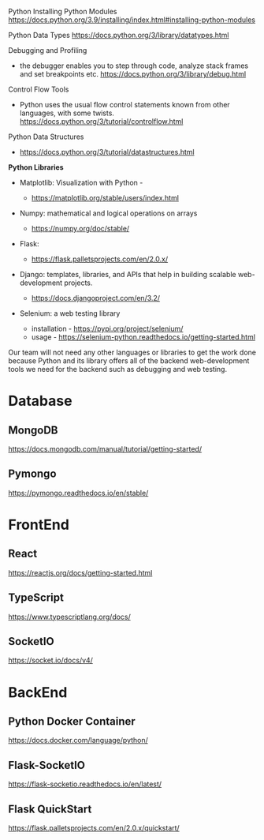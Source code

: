 Python
Installing Python Modules
https://docs.python.org/3.9/installing/index.html#installing-python-modules

Python Data Types
https://docs.python.org/3/library/datatypes.html

Debugging and Profiling
- the debugger enables you to step through code, analyze stack frames and set breakpoints etc.
https://docs.python.org/3/library/debug.html

Control Flow Tools
- Python uses the usual flow control statements known from other languages, with some twists.
https://docs.python.org/3/tutorial/controlflow.html

Python Data Structures
- https://docs.python.org/3/tutorial/datastructures.html

**Python Libraries**
- Matplotlib: Visualization with Python - 
  - https://matplotlib.org/stable/users/index.html

- Numpy: mathematical and logical operations on arrays 
  - https://numpy.org/doc/stable/

- Flask: 
  - https://flask.palletsprojects.com/en/2.0.x/

- Django: templates, libraries, and APIs that help in building scalable web-development projects.
  - https://docs.djangoproject.com/en/3.2/

- Selenium: a web testing library
  - installation - https://pypi.org/project/selenium/
  - usage - https://selenium-python.readthedocs.io/getting-started.html



Our team will not need any other languages or libraries to get the work done because Python 
and its library offers all of the backend web-development tools we need for the backend such as debugging and web testing. 

# Database

## MongoDB

https://docs.mongodb.com/manual/tutorial/getting-started/

## Pymongo

https://pymongo.readthedocs.io/en/stable/

# FrontEnd

## React

https://reactjs.org/docs/getting-started.html

## TypeScript

https://www.typescriptlang.org/docs/

## SocketIO

https://socket.io/docs/v4/

# BackEnd

## Python Docker Container

https://docs.docker.com/language/python/

## Flask-SocketIO

https://flask-socketio.readthedocs.io/en/latest/


## Flask QuickStart

https://flask.palletsprojects.com/en/2.0.x/quickstart/


